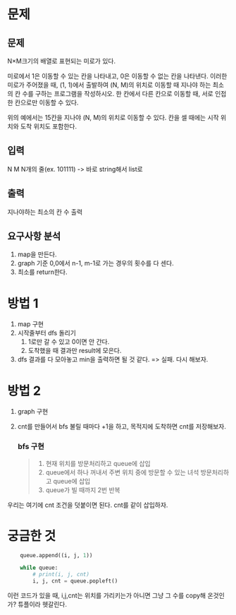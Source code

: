 # 문제
## 문제
N×M크기의 배열로 표현되는 미로가 있다.

미로에서 1은 이동할 수 있는 칸을 나타내고, 0은 이동할 수 없는 칸을 나타낸다. 이러한 미로가 주어졌을 때, (1, 1)에서 출발하여 (N, M)의 위치로 이동할 때 지나야 하는 최소의 칸 수를 구하는 프로그램을 작성하시오. 한 칸에서 다른 칸으로 이동할 때, 서로 인접한 칸으로만 이동할 수 있다.

위의 예에서는 15칸을 지나야 (N, M)의 위치로 이동할 수 있다. 칸을 셀 때에는 시작 위치와 도착 위치도 포함한다.

## 입력
N M
N개의 줄(ex. 101111) -> 바로 string해서 list로

## 출력
지나야하는 최소의 칸 수 출력

## 요구사항 분석
1. map을 만든다.
2. graph 기준 0,0에서 n-1, m-1로 가는 경우의 횟수를 다 센다.
3. 최소를 return한다.

# 방법 1
1. map 구현
2. 시작줄부터 dfs 돌리기
   1. 1로만 갈 수 있고 0이면 안 간다.
   2. 도착했을 때 결과만 result에 모은다.
3. dfs 결과를 다 모아놓고 min을 출력하면 될 것 같다.
=> 실패. 다시 해보자.

# 방법 2
1. graph 구현
2. cnt를 만들어서 bfs 불릴 때마다 +1을 하고, 목적지에 도착하면 cnt를 저장해보자.

   ### bfs 구현
   > 1. 현재 위치를 방문처리하고 queue에 삽입
   > 2. queue에서 하나 꺼내서 주변 위치 중에 방문할 수 있는 녀석 방문처리하고 queue에 삽입
   > 3. queue가 빌 때까지 2번 반복

우리는 여기에 cnt 조건을 덧붙이면 된다. cnt를 같이 삽입하자.

# 궁금한 것
```python
    queue.append((i, j, 1))

    while queue:
        # print(i, j, cnt)
        i, j, cnt = queue.popleft()
```
이런 코드가 있을 때, i,j,cnt는 위치를 가리키는가 아니면 그냥 그 수를 copy해 온것인가? 튜플이라 헷갈린다.